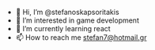 - 👋 Hi, I’m @stefanoskapsoritakis
- 👀 I’m interested in game development
- 🌱 I’m currently learning react
- 📫 How to reach me stefan7@hotmail.gr

<!---
stefanoskapsoritakis/stefanoskapsoritakis is a ✨ special ✨ repository because its `README.md` (this file) appears on your GitHub profile.
You can click the Preview link to take a look at your changes.
--->
